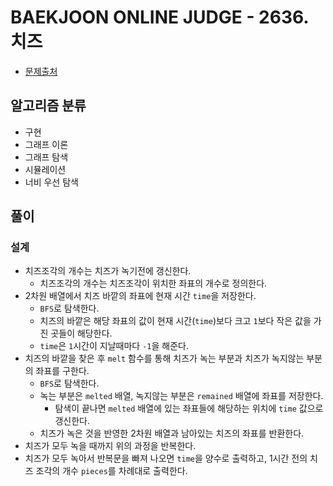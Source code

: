 # BAEKJOON ONLINE JUDGE - 2636. 치즈

* [문제출처](https://www.acmicpc.net/problem/2636 "2636. 치즈")

## 알고리즘 분류

- 구현
- 그래프 이론
- 그래프 탐색
- 시뮬레이션
- 너비 우선 탐색

## 풀이

### 설계

- 치즈조각의 개수는 치즈가 녹기전에 갱신한다.
    - 치즈조각의 개수는 치즈조각이 위치한 좌표의 개수로 정의한다.
- 2차원 배열에서 치즈 바깥의 좌표에 현재 시간 `time`을 저장한다.
    - `BFS`로 탐색한다.
    - 치즈의 바깥은 해당 좌표의 값이 현재 시간(`time`)보다 크고 `1`보다 작은 값을 가진 곳들이 해당한다.
    - `time`은 `1`시간이 지날때마다 `-1`을 해준다.
- 치즈의 바깥을 찾은 후 `melt` 함수를 통해 치즈가 녹는 부분과 치즈가 녹지않는 부분의 좌표를 구한다.
    - `BFS`로 탐색한다.
    - 녹는 부분은 `melted` 배열, 녹지않는 부분은 `remained` 배열에 좌표를 저장한다.
        - 탐색이 끝나면 `melted` 배열에 있는 좌표들에 해당하는 위치에 `time` 값으로 갱신한다.
    - 치즈가 녹은 것을 반영한 2차원 배열과 남아있는 치즈의 좌표를 반환한다.
- 치즈가 모두 녹을 때까지 위의 과정을 반복한다.
- 치즈가 모두 녹아서 반복문을 빠져 나오면 `time`을 양수로 출력하고, 1시간 전의 치즈 조각의 개수 `pieces`를 차례대로 출력한다.